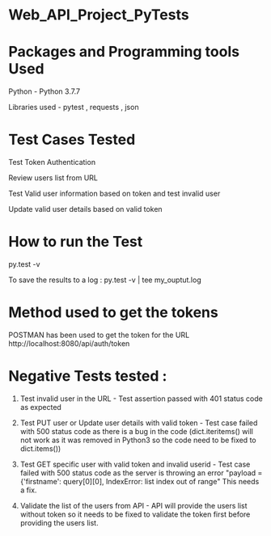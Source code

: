 # Web_API_Project_PyTests

# Packages and Programming tools Used

Python - Python 3.7.7

Libraries used - pytest , requests , json

# Test Cases Tested

Test Token Authentication

Review users list from URL

Test Valid user information based on token and test invalid user

Update valid user details based on valid token

# How to run the Test

py.test -v

To save the results to a log :  py.test -v | tee my_ouptut.log

# Method used to get the tokens 

POSTMAN has been used to get the token for the URL  http://localhost:8080/api/auth/token


# Negative Tests tested :



1. Test invalid user in the URL -  Test assertion passed with 401 status code as expected

2. Test PUT user or Update user details with valid token - Test case failed with 500 status code as there is a bug in the code (dict.iteritems() will not work as it was removed in Python3 so the code need to be fixed to dict.items())

3. Test GET specific user with valid token and invalid userid - Test case failed with 500 status code as the server is throwing an error "payload = {'firstname': query[0][0],
IndexError: list index out of range"  This needs a fix.

4. Validate the list of the users from API -  API will provide the users list without token so it needs to be fixed to validate the token first before providing the users list.




